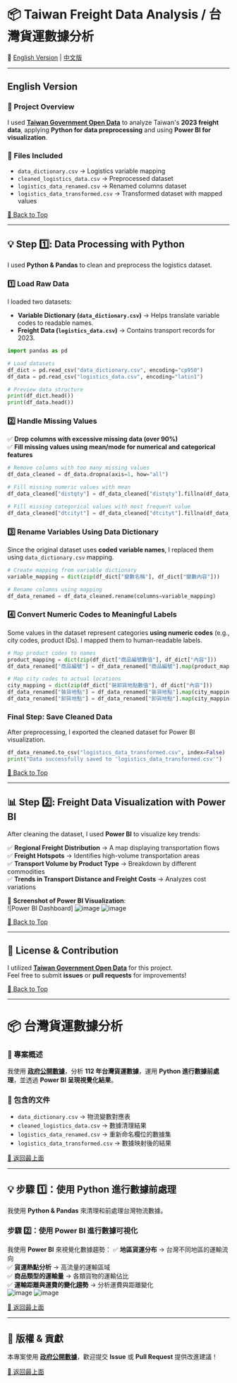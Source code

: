 # 📦 Taiwan Freight Data Analysis / 台灣貨運數據分析

📌 [English Version](#english-version) | [中文版](#中文版)

---

## **English Version** <a id="english-version"></a>

### 📌 Project Overview
I used **[Taiwan Government Open Data](https://data.gov.tw/dataset/6307)** to analyze Taiwan's **2023 freight data**, applying **Python for data preprocessing** and using **Power BI for visualization**.

### 📄 Files Included
- `data_dictionary.csv` → Logistics variable mapping  
- `cleaned_logistics_data.csv` → Preprocessed dataset  
- `logistics_data_renamed.csv` → Renamed columns dataset  
- `logistics_data_transformed.csv` → Transformed dataset with mapped values  

[🔺 Back to Top](#top)  

---

## 💡 **Step 1️⃣: Data Processing with Python**
I used **Python & Pandas** to clean and preprocess the logistics dataset.

### **1️⃣ Load Raw Data**
I loaded two datasets:
- **Variable Dictionary (`data_dictionary.csv`)** → Helps translate variable codes to readable names.
- **Freight Data (`logistics_data.csv`)** → Contains transport records for 2023.

```python
import pandas as pd

# Load datasets
df_dict = pd.read_csv("data_dictionary.csv", encoding="cp950")
df_data = pd.read_csv("logistics_data.csv", encoding="latin1")

# Preview data structure
print(df_dict.head())
print(df_data.head())
```

### **2️⃣ Handle Missing Values**
✅ **Drop columns with excessive missing data (over 90%)**  
✅ **Fill missing values using mean/mode for numerical and categorical features**  

```python
# Remove columns with too many missing values
df_data_cleaned = df_data.dropna(axis=1, how="all")

# Fill missing numeric values with mean
df_data_cleaned["distqty"] = df_data_cleaned["distqty"].fillna(df_data_cleaned["distqty"].mean())

# Fill missing categorical values with most frequent value
df_data_cleaned["dtcityt"] = df_data_cleaned["dtcityt"].fillna(df_data_cleaned["dtcityt"].mode()[0])
```

### **3️⃣ Rename Variables Using Data Dictionary**
Since the original dataset uses **coded variable names**, I replaced them using `data_dictionary.csv` mapping.

```python
# Create mapping from variable dictionary
variable_mapping = dict(zip(df_dict["變數名稱"], df_dict["變數內容"]))

# Rename columns using mapping
df_data_renamed = df_data_cleaned.rename(columns=variable_mapping)
```

### **4️⃣ Convert Numeric Codes to Meaningful Labels**
Some values in the dataset represent categories **using numeric codes** (e.g., city codes, product IDs). I mapped them to human-readable labels.

```python
# Map product codes to names
product_mapping = dict(zip(df_dict["商品編號數值"], df_dict["內容"]))
df_data_renamed["商品編號"] = df_data_renamed["商品編號"].map(product_mapping)

# Map city codes to actual locations
city_mapping = dict(zip(df_dict["裝卸貨地點數值"], df_dict["內容"]))
df_data_renamed["裝貨地點"] = df_data_renamed["裝貨地點"].map(city_mapping)
df_data_renamed["卸貨地點"] = df_data_renamed["卸貨地點"].map(city_mapping)
```

### **Final Step: Save Cleaned Data**
After preprocessing, I exported the cleaned dataset for Power BI visualization.

```python
df_data_renamed.to_csv("logistics_data_transformed.csv", index=False)
print("Data successfully saved to 'logistics_data_transformed.csv'")
```

[🔺 Back to Top](#top)  

---

## 📊 **Step 2️⃣: Freight Data Visualization with Power BI**
After cleaning the dataset, I used **Power BI** to visualize key trends:

✅ **Regional Freight Distribution** → A map displaying transportation flows  
✅ **Freight Hotspots** → Identifies high-volume transportation areas  
✅ **Transport Volume by Product Type** → Breakdown by different commodities  
✅ **Trends in Transport Distance and Freight Costs** → Analyzes cost variations  

🔹 **Screenshot of Power BI Visualization**:  
![Power BI Dashboard]
![image](https://github.com/user-attachments/assets/f0ccffbe-4172-4eb9-96c3-17eed4ce1874)
![image](https://github.com/user-attachments/assets/a846271b-08a3-4146-98d1-ae144e2ae54c)


[🔺 Back to Top](#top)  

---

## 📜 License & Contribution
I utilized **[Taiwan Government Open Data](https://data.gov.tw/dataset/6307)** for this project.  
Feel free to submit **issues** or **pull requests** for improvements!

[🔺 Back to Top](#top)  

---

# 📦 台灣貨運數據分析 <a id="中文版"></a>

### 📌 專案概述
我使用 **[政府公開數據](https://data.gov.tw/dataset/6307)**，分析 **112 年台灣貨運數據**，運用 **Python 進行數據前處理**，並透過 **Power BI 呈現視覺化結果**。

### 📄 包含的文件
- `data_dictionary.csv` → 物流變數對應表  
- `cleaned_logistics_data.csv` → 數據清理結果  
- `logistics_data_renamed.csv` → 重新命名欄位的數據集  
- `logistics_data_transformed.csv` → 數據映射後的結果  

[🔺 返回最上面](#top)  

---

## 💡 **步驟 1️⃣：使用 Python 進行數據前處理**
我使用 **Python & Pandas** 來清理和前處理台灣物流數據。

### **步驟 2️⃣：使用 Power BI 進行數據可視化**
我使用 **Power BI** 來視覺化數據趨勢：
✅ **地區貨運分布** → 台灣不同地區的運輸流向  
✅ **貨運熱點分析** → 高流量的運輸區域  
✅ **商品類型的運輸量** → 各類貨物的運輸佔比  
✅ **運輸距離與運費的變化趨勢** → 分析運費與距離變化  
![image](https://github.com/user-attachments/assets/42b7c9d1-fdfa-43b2-ba5c-6d2ba57064de)
![image](https://github.com/user-attachments/assets/bc28957c-fa1d-4ba4-8bbb-3d92db1c3299)


[🔺 返回最上面](#top)  

---

## 📜 版權 & 貢獻
本專案使用 **[政府公開數據](https://data.gov.tw/dataset/6307)**，歡迎提交 **Issue** 或 **Pull Request** 提供改進建議！

[🔺 返回最上面](#top)  

